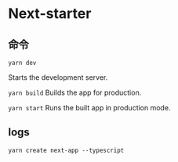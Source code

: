 # Next-starter


## 命令

  `yarn dev` 
  
  Starts the development server.

  `yarn build`
    Builds the app for production.

  `yarn start`
    Runs the built app in production mode.


## logs

`yarn create next-app --typescript`